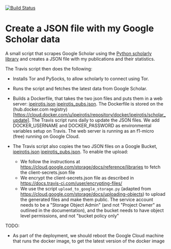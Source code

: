 [![Build Status](https://travis-ci.org/ipeirotis/scholar_update.svg?branch=master)](https://travis-ci.org/ipeirotis/scholar_update)

# Create a JSON file with my Google Scholar data

A small script that scrapes Google Scholar using the [Python scholarly library](https://github.com/OrganicIrradiation/scholarly)
and creates a JSON file with my publications and their statistics.

The Travis script then does the following:
* Installs Tor and PySocks, to allow scholarly to connect using Tor.
* Runs the script and fetches the latest data from Google Scholar.
* Builds a Dockerfile, that takes the two json files and puts them in a web server: [ipeirotis.json](http://scholar.ipeirotis.org/ipeirotis.json) [ipeirotis_pubs.json](http://scholar.ipeirotis.org/ipeirotis_pubs.json). The Dockerfile is stored on the (hub.docker.com registry)[https://cloud.docker.com/u/ipeirotis/repository/docker/ipeirotis/scholar_update]. The Travis script runs daily to update the JSON files. We add DOCKER_USERNAME and DOCKER_PASSWORD as environmental variables setup on Travis. The web server is running as an f1-micro (free) running on Google Cloud.
* The Travis script also copies the two JSON files on a Google Bucket, [ipeirotis.json](https://storage.googleapis.com/publications_scholar/ipeirotis.json) [ipeirotis_pubs.json](hthttps://storage.googleapis.com/publications_scholar/ipeirotis_pubs.json). To enable the upload:

  * We follow the instructions at https://cloud.google.com/storage/docs/reference/libraries to fetch the client-secrets.json file
  * We encrypt the client-secrets.json file as described in https://docs.travis-ci.com/user/encrypting-files/
  * We use the script `upload_to_google_storage.py` (adapted from https://cloud.google.com/storage/docs/uploading-objects) to upload the generated files and make them public. The service account needs to be a "Storage Object Admin" (and not "Project Owner" as outlined in the documentation), and the bucket needs to have object level permissions, and not "bucket policy only"


TODO: 
* As part of the deployment, we should reboot the Google Cloud machine that runs the docker image, to get the latest version of the docker image
